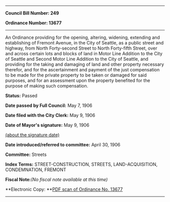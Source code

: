 

********

**Council Bill Number: 249**
   
**Ordinance Number: 13677**
********

 An Ordinance providing for the opening, altering, widening, extending and establishing of Fremont Avenue, in the City of Seattle, as a public street and highway, from North Forty-second Street to North Forty-fifth Street, over and across certain lots and blocks of land in Motor Line Addition to the City of Seattle and Second Motor Line Addition to the City of Seattle, and providing for the taking and damaging of land and other property necessary therefor, and for the ascertainment and payment of the just compensation to be made for the private property to be taken or damaged for said purposes, and for an assessment upon the property benefited for the purpose of making such compensation.

**Status:** Passed
   
**Date passed by Full Council:** May 7, 1906
   
**Date filed with the City Clerk:** May 9, 1906
   
**Date of Mayor's signature:** May 9, 1906
   
[(about the signature date)](/~public/approvaldate.htm)
   
   
   
**Date introduced/referred to committee:** April 30, 1906
   
**Committee:** Streets
   
   
**Index Terms:** STREET-CONSTRUCTION, STREETS, LAND-ACQUISITION, CONDEMNATION, FREMONT

**Fiscal Note:**_(No fiscal note available at this time)_

**Electronic Copy: **[PDF scan of Ordinance No. 13677](/~archives/Ordinances/Ord_13677.pdf)

********


